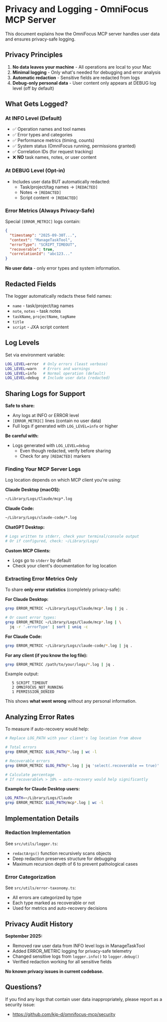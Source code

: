 # Privacy and Logging - OmniFocus MCP Server

This document explains how the OmniFocus MCP server handles user data and ensures privacy-safe logging.

## Privacy Principles

1. **No data leaves your machine** - All operations are local to your Mac
2. **Minimal logging** - Only what's needed for debugging and error analysis
3. **Automatic redaction** - Sensitive fields are redacted from logs
4. **Debug-only personal data** - User content only appears at DEBUG log level (off by default)

## What Gets Logged?

### At INFO Level (Default)
- ✅ Operation names and tool names
- ✅ Error types and categories
- ✅ Performance metrics (timing, counts)
- ✅ System status (OmniFocus running, permissions granted)
- ✅ Correlation IDs (for request tracking)
- ❌ **NO** task names, notes, or user content

### At DEBUG Level (Opt-in)
- Includes user data BUT automatically redacted:
  - Task/project/tag names → `[REDACTED]`
  - Notes → `[REDACTED]`
  - Script content → `[REDACTED]`

### Error Metrics (Always Privacy-Safe)
Special `[ERROR_METRIC]` logs contain:
```json
{
  "timestamp": "2025-09-30T...",
  "context": "ManageTaskTool",
  "errorType": "SCRIPT_TIMEOUT",
  "recoverable": true,
  "correlationId": "abc123..."
}
```
**No user data** - only error types and system information.

## Redacted Fields

The logger automatically redacts these field names:
- `name` - task/project/tag names
- `note`, `notes` - task notes
- `taskName`, `projectName`, `tagName`
- `title`
- `script` - JXA script content

## Log Levels

Set via environment variable:
```bash
LOG_LEVEL=error  # Only errors (least verbose)
LOG_LEVEL=warn   # Errors and warnings
LOG_LEVEL=info   # Normal operation (default)
LOG_LEVEL=debug  # Include user data (redacted)
```

## Sharing Logs for Support

**Safe to share:**
- Any logs at INFO or ERROR level
- `[ERROR_METRIC]` lines (contain no user data)
- Full logs if generated with `LOG_LEVEL=info` or higher

**Be careful with:**
- Logs generated with `LOG_LEVEL=debug`
  - Even though redacted, verify before sharing
  - Check for any `[REDACTED]` markers

### Finding Your MCP Server Logs

Log location depends on which MCP client you're using:

**Claude Desktop (macOS):**
```bash
~/Library/Logs/Claude/mcp*.log
```

**Claude Code:**
```bash
~/Library/Logs/claude-code/*.log
```

**ChatGPT Desktop:**
```bash
# Logs written to stderr, check your terminal/console output
# Or if configured, check: ~/Library/Logs/
```

**Custom MCP Clients:**
- Logs go to `stderr` by default
- Check your client's documentation for log location

### Extracting Error Metrics Only

To share **only error statistics** (completely privacy-safe):

**For Claude Desktop:**
```bash
grep ERROR_METRIC ~/Library/Logs/Claude/mcp*.log | jq .

# Or count error types:
grep ERROR_METRIC ~/Library/Logs/Claude/mcp*.log | \
  jq -r '.errorType' | sort | uniq -c
```

**For Claude Code:**
```bash
grep ERROR_METRIC ~/Library/Logs/claude-code/*.log | jq .
```

**For any client (if you know the log file):**
```bash
grep ERROR_METRIC /path/to/your/logs/*.log | jq .
```

Example output:
```
   5 SCRIPT_TIMEOUT
   2 OMNIFOCUS_NOT_RUNNING
   1 PERMISSION_DENIED
```

This shows **what went wrong** without any personal information.

## Analyzing Error Rates

To measure if auto-recovery would help:

```bash
# Replace LOG_PATH with your client's log location from above

# Total errors
grep ERROR_METRIC $LOG_PATH/*.log | wc -l

# Recoverable errors
grep ERROR_METRIC $LOG_PATH/*.log | jq 'select(.recoverable == true)' | wc -l

# Calculate percentage
# If recoverable% > 10% → auto-recovery would help significantly
```

**Example for Claude Desktop users:**
```bash
LOG_PATH=~/Library/Logs/Claude
grep ERROR_METRIC $LOG_PATH/mcp*.log | wc -l
```

## Implementation Details

### Redaction Implementation
See `src/utils/logger.ts`:
- `redactArgs()` function recursively scans objects
- Deep redaction preserves structure for debugging
- Maximum recursion depth of 6 to prevent pathological cases

### Error Categorization
See `src/utils/error-taxonomy.ts`:
- All errors are categorized by type
- Each type marked as recoverable or not
- Used for metrics and auto-recovery decisions

## Privacy Audit History

**September 2025:**
- Removed raw user data from INFO level logs in ManageTaskTool
- Added ERROR_METRIC logging for privacy-safe telemetry
- Changed sensitive logs from `logger.info()` to `logger.debug()`
- Verified redaction working for all sensitive fields

**No known privacy issues in current codebase.**

## Questions?

If you find any logs that contain user data inappropriately, please report as a security issue:
- https://github.com/kip-d/omnifocus-mcp/security